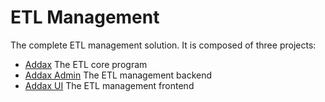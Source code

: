 # ETL Management 

The complete ETL management solution. It is composed of three projects:

- [Addax](https://github.com/wgzhao/addax) The ETL core program
- [Addax Admin](https://github.com/wgzhao/addax-admin) The ETL management backend 
- [Addax UI](https://github.com/wgzhao/addax-ui) The ETL management frontend

